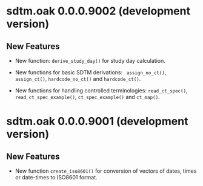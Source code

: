 # sdtm.oak 0.0.0.9002 (development version)

## New Features

* New function: `derive_study_day()` for study day calculation.

* New functions for basic SDTM derivations: ` assign_no_ct()`, `assign_ct()`,
`hardcode_no_ct()` and `hardcode_ct()`.

* New functions for handling controlled terminologies: `read_ct_spec()`,
`read_ct_spec_example()`, `ct_spec_example()` and `ct_map()`.

# sdtm.oak 0.0.0.9001 (development version)

## New Features

* New function `create_iso8601()` for conversion of vectors of dates, times or date-times to ISO8601 format.
